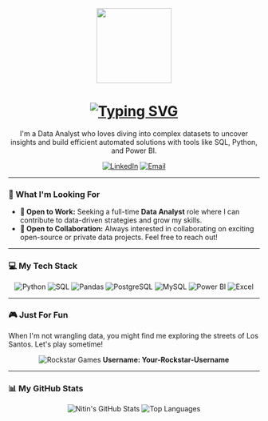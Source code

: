<div align="center">

  <img src="https://media.giphy.com/media/fYSnHlufseSsswV0kG/giphy.gif" width="150" />

  <h1>
    <a href="https://git.io/typing-svg">
      <img src="https://readme-typing-svg.demolab.com?font=Fira+Code&weight=700&size=30&pause=1000&color=20C20E&center=true&vCenter=true&width=435&lines=Hi+there%2C+I'm+Nitin+Kumar+%F0%9F%91%8B;I+turn+data+into+stories." alt="Typing SVG" />
    </a>
  </h1>

  <p>
    I'm a Data Analyst who loves diving into complex datasets to uncover insights and build efficient automated solutions with tools like SQL, Python, and Power BI.
  </p>

  <p>
    <a href="https://www.linkedin.com/in/nitin-k-220651351/" target="_blank"><img src="https://img.shields.io/badge/LinkedIn-0077B5?style=for-the-badge&logo=linkedin&logoColor=white" alt="LinkedIn"/></a>
    <a href="mailto:Nitin321x@gmail.com"><img src="https://img.shields.io/badge/Email-D14836?style=for-the-badge&logo=gmail&logoColor=white" alt="Email"/></a>
  </p>
</div>

---

### 🔎 What I'm Looking For

* **🚀 Open to Work:** Seeking a full-time **Data Analyst** role where I can contribute to data-driven strategies and grow my skills.
* **🤝 Open to Collaboration:** Always interested in collaborating on exciting open-source or private data projects. Feel free to reach out!

---

### 💻 My Tech Stack

<div align="center">
  <img src="https://img.shields.io/badge/Python-3776AB?style=for-the-badge&logo=python&logoColor=white" alt="Python"/>
  <img src="https://img.shields.io/badge/SQL-025E8C?style=for-the-badge&logo=sql&logoColor=white" alt="SQL"/>
  <img src="https://img.shields.io/badge/Pandas-150458?style=for-the-badge&logo=pandas&logoColor=white" alt="Pandas"/>
  <img src="https://img.shields.io/badge/PostgreSQL-316192?style=for-the-badge&logo=postgresql&logoColor=white" alt="PostgreSQL"/>
  <img src="https://img.shields.io/badge/MySQL-4479A1?style=for-the-badge&logo=mysql&logoColor=white" alt="MySQL"/>
  <img src="https://img.shields.io/badge/Power%20BI-F2C811?style=for-the-badge&logo=powerbi&logoColor=black" alt="Power BI"/>
  <img src="https://img.shields.io/badge/Excel-217346?style=for-the-badge&logo=microsoftexcel&logoColor=white" alt="Excel"/>
</div>

---

### 🎮 Just For Fun

When I'm not wrangling data, you might find me exploring the streets of Los Santos. Let's play sometime!

<div align="center">
  <img src="https://img.shields.io/badge/Rockstar_Games-FCB500?style=for-the-badge&logo=rockstargames&logoColor=black" alt="Rockstar Games"/>
  <strong>Username: Your-Rockstar-Username</strong>
</div>

---

### 📊 My GitHub Stats

<div align="center">
  <img src="https://github-readme-stats.vercel.app/api?username=your-github-username&show_icons=true&theme=dracula&hide_border=true&count_private=true" alt="Nitin's GitHub Stats"/>
  <img src="https://github-readme-stats.vercel.app/api/top-langs/?username=your-github-username&layout=compact&theme=dracula&hide_border=true" alt="Top Languages"/>
</div>
